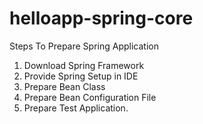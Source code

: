 # helloapp-spring-core

Steps To Prepare Spring Application

1. Download Spring Framework
2. Provide Spring Setup in IDE
3. Prepare Bean Class
4. Prepare Bean Configuration File
5. Prepare Test Application. 
